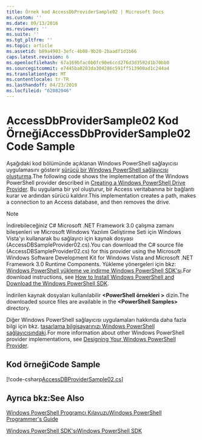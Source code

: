 ```yaml
---
title: Örnek kod AccessDbProviderSample02 | Microsoft Docs
ms.custom: ''
ms.date: 09/13/2016
ms.reviewer: ''
ms.suite: ''
ms.tgt_pltfrm: ''
ms.topic: article
ms.assetid: b89a4903-3efc-4b08-9b20-2baadf1d1b66
caps.latest.revision: 6
ms.openlocfilehash: 67a169bfac0b0fc90e6ccd276d3d3592d1b70bb0
ms.sourcegitcommit: e7445ba8203da304286c591ff513900ad1c244a4
ms.translationtype: MT
ms.contentlocale: tr-TR
ms.lasthandoff: 04/23/2019
ms.locfileid: "62082046"
---
```

# <a name="accessdbprovidersample02-code-sample"></a><span data-ttu-id="d3101-102">AccessDbProviderSample02 Kod Örneği</span><span class="sxs-lookup"><span data-stu-id="d3101-102">AccessDbProviderSample02 Code Sample</span></span>

<span data-ttu-id="d3101-103">Aşağıdaki kod bölümünde açıklanan Windows PowerShell sağlayıcısı uygulamasını gösterir [sürücü bir Windows PowerShell sağlayıcısı oluşturma](./creating-a-windows-powershell-drive-provider.md).</span><span class="sxs-lookup"><span data-stu-id="d3101-103">The following code shows the implementation of the Windows PowerShell provider described in [Creating a Windows PowerShell Drive Provider](./creating-a-windows-powershell-drive-provider.md).</span></span> <span data-ttu-id="d3101-104">Bu uygulama bir yol oluşturur, bir Access veritabanına bir bağlantı kurar ve ardından sürücü kaldırır.</span><span class="sxs-lookup"><span data-stu-id="d3101-104">This implementation creates a path, makes a connection to an Access database, and then removes the drive.</span></span>

> [!NOTE]
> <span data-ttu-id="d3101-105">İndirebileceğiniz C# Microsoft .NET Framework 3.0 çalışma zamanı bileşenleri ve Microsoft Windows Yazılım Geliştirme Seti için Windows Vista'yı kullanarak bu sağlayıcı için kaynak dosyası (AccessDBSampleProvider02.cs).</span><span class="sxs-lookup"><span data-stu-id="d3101-105">You can download the C# source file (AccessDBSampleProvider02.cs) for this provider using the Microsoft Windows Software Development Kit for Windows Vista and Microsoft .NET Framework 3.0 Runtime Components.</span></span> <span data-ttu-id="d3101-106">Yükleme yönergeleri için bkz: [Windows PowerShell yükleme ve indirme Windows PowerShell SDK'sı](/powershell/developer/installing-the-windows-powershell-sdk).</span><span class="sxs-lookup"><span data-stu-id="d3101-106">For download instructions, see [How to Install Windows PowerShell and Download the Windows PowerShell SDK](/powershell/developer/installing-the-windows-powershell-sdk).</span></span>
>
> <span data-ttu-id="d3101-107">İndirilen kaynak dosyaları kullanılabilir  **\<PowerShell örnekleri >** dizin.</span><span class="sxs-lookup"><span data-stu-id="d3101-107">The downloaded source files are available in the **\<PowerShell Samples>** directory.</span></span>
>
> <span data-ttu-id="d3101-108">Diğer Windows PowerShell sağlayıcısı uygulamaları hakkında daha fazla bilgi için bkz. [tasarlama bilgisayarınızı Windows PowerShell sağlayıcısındaki](./designing-your-windows-powershell-provider.md).</span><span class="sxs-lookup"><span data-stu-id="d3101-108">For more information about other Windows PowerShell provider implementations, see [Designing Your Windows PowerShell Provider](./designing-your-windows-powershell-provider.md).</span></span>

## <a name="code-sample"></a><span data-ttu-id="d3101-109">Kod örneği</span><span class="sxs-lookup"><span data-stu-id="d3101-109">Code Sample</span></span>

[!code-csharp[AccessDBProviderSample02.cs](../../powershell-sdk-samples/SDK-2.0/csharp/AccessDBProviderSample02/AccessDBProviderSample02.cs#L11-L154 "AccessDBProviderSample02.cs")]


## <a name="see-also"></a><span data-ttu-id="d3101-110">Ayrıca bkz:</span><span class="sxs-lookup"><span data-stu-id="d3101-110">See Also</span></span>

[<span data-ttu-id="d3101-111">Windows PowerShell Programcı Kılavuzu</span><span class="sxs-lookup"><span data-stu-id="d3101-111">Windows PowerShell Programmer's Guide</span></span>](./windows-powershell-programmer-s-guide.md)

[<span data-ttu-id="d3101-112">Windows PowerShell SDK'sı</span><span class="sxs-lookup"><span data-stu-id="d3101-112">Windows PowerShell SDK</span></span>](../windows-powershell-reference.md)